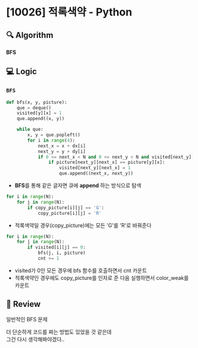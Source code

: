 # [10026] 적록색약 - Python

## :mag: Algorithm
**BFS**

## :computer: Logic
### `BFS`

```Python
def bfs(x, y, picture):
    que = deque()
    visited[y][x] = 1
    que.append((x, y))

    while que:
        x, y = que.popleft()
        for i in range(4):
            next_x = x + dx[i]
            next_y = y + dy[i]
            if 0 <= next_x < N and 0 <= next_y < N and visited[next_y][next_x] == 0:
                if picture[next_y][next_x] == picture[y][x]:
                    visited[next_y][next_x] = 1
                    que.append((next_x, next_y))
```
- **BFS**를 통해 같은 글자면 큐에 **append** 하는 방식으로 탐색

```Python
for i in range(N):
    for j in range(N):
        if copy_picture[i][j] == 'G':
            copy_picture[i][j] = 'R'
```
- 적록색약일 경우(copy_picture)에는 모든 'G'를 'R'로 바꿔준다

```Python
for i in range(N):
    for j in range(N):
        if visited[i][j] == 0:
            bfs(j, i, picture)
            cnt += 1
```
- visited가 0인 모든 경우에 bfs 함수를 호출하면서 cnt 카운트  
- 적록색약인 경우에도 copy_picture를 인자로 준 다음 실행하면서 color_weak를 카운트

## :memo: Review
일반적인 BFS 문제

더 단순하게 코드를 짜는 방법도 있었을 것 같은데  
그건 다시 생각해봐야겠다..
